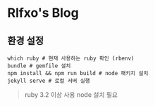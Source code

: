# Rlfxo's Blog

## 환경 설정
```
which ruby # 현재 사용하는 ruby 확인 (rbenv)
bundle # gemfile 설치
npm install && npm run build # node 패키지 설치
jekyll serve # 로컬 서버 실행
```
> ruby 3.2 이상 사용
> node 설치 필요